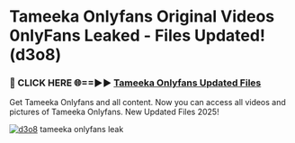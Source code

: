 # Tameeka Onlyfans Original Videos 0nlyFans Leaked - Files Updated! (d3o8)

<h3>🔴 CLICK HERE 🌐==►► <a href="https://tinyurl.com/brd5kh86" rel="nofollow">Tameeka Onlyfans Updated Files</a></h3>

Get Tameeka Onlyfans and all content. Now you can access all videos and pictures of Tameeka Onlyfans. New Updated Files 2025!

[![d3o8](https://i.imgur.com/K7sEzmb.gif)](https://tinyurl.com/brd5kh86)
tameeka onlyfans leak